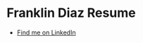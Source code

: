 # Franklin Diaz Resume

- [Find me on LinkedIn](https://www.linkedin.com/in/franklin-diaz-b38870164)

